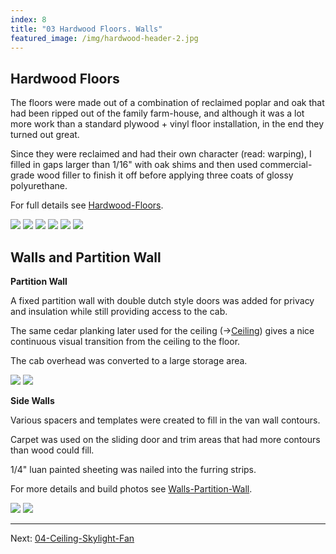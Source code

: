 ```yaml
---
index: 8
title: "03 Hardwood Floors. Walls"
featured_image: /img/hardwood-header-2.jpg
---
```


## Hardwood Floors

The floors were made out of a combination of reclaimed poplar and oak that had been ripped out of the family farm-house, and although it was a lot more work than a standard plywood + vinyl floor installation, in the end they turned out great.

Since they were reclaimed and had their own character (read: warping), I filled in gaps larger than 1/16" with oak shims and then used commercial-grade wood filler to finish it off before applying three coats of glossy polyurethane.

For full details see [Hardwood-Floors](Hardwood-Floors).

<div class='gallery' data-columns='3'>
	<img src="/img/hardwood-1.jpg">
	<img src="/img/hardwood-2.jpeg">
	<img src="/img/hardwood-header.jpg">
	<img src="/img/hardwood-sanding.jpg">
	<img src="/img/hardwood-4.jpg">
	<img src="/img/hardwood-header-2.jpg">
</div>

## Walls and Partition Wall

**Partition Wall**

A fixed partition wall with double dutch style doors was added for privacy and insulation while still providing access to the cab. 

The same cedar planking later used for the ceiling (→[Ceiling](Ceiling)) gives a nice continuous visual transition from the ceiling to the floor.

The cab overhead was converted to a large storage area. 

<div class='gallery' data-columns='2'>
	<img src="/img/walls-header.png">
	<img src="/img/walls-1.jpg">
</div>

**Side Walls**

Various spacers and templates were created to fill in the van wall contours.

Carpet was used on the sliding door and trim areas that had more contours than wood could fill.

1/4" luan painted sheeting was nailed into the furring strips.

For more details and build photos see [Walls-Partition-Wall](Walls-Partition-Wall).

<div class='gallery' data-columns='2'>
	<img src="/img/walls-contour.jpg">
	<img src="/img/walls-contour-2.jpg">
</div>

---

Next:  [04-Ceiling-Skylight-Fan](04-Ceiling-Skylight-Fan)

